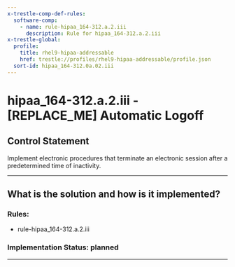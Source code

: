 ```yaml
---
x-trestle-comp-def-rules:
  software-comp:
    - name: rule-hipaa_164-312.a.2.iii
      description: Rule for hipaa_164-312.a.2.iii
x-trestle-global:
  profile:
    title: rhel9-hipaa-addressable
    href: trestle://profiles/rhel9-hipaa-addressable/profile.json
  sort-id: hipaa_164-312.0a.02.iii
---
```


# hipaa_164-312.a.2.iii - \[REPLACE_ME\] Automatic Logoff

## Control Statement

Implement electronic procedures that terminate an electronic session after a predetermined time of
inactivity.

______________________________________________________________________

## What is the solution and how is it implemented?

<!-- For implementation status enter one of: implemented, partial, planned, alternative, not-applicable -->

<!-- Note that the list of rules under ### Rules: is read-only and changes will not be captured after assembly to JSON -->

<!-- Add control implementation description here for control: hipaa_164-312.a.2.iii -->

### Rules:

  - rule-hipaa_164-312.a.2.iii

### Implementation Status: planned

______________________________________________________________________
